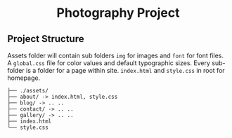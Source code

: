 <h1 align="center">Photography Project</h1>

## Project Structure

Assets folder will contain sub folders `img` for images and `font` for font files. A `global.css` file for color values and default typographic sizes. Every sub-folder is a folder for a page within site. `index.html` and `style.css` in root for homepage.

```
├── ./assets/
├── about/ -> index.html, style.css
├── blog/ -> .. ..
├── contact/ -> .. ..
├── gallery/ -> .. ..
├── index.html
└── style.css
```
